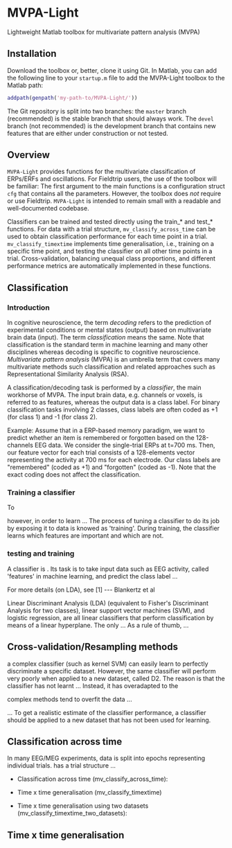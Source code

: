 # MVPA-Light
Lightweight Matlab toolbox for multivariate pattern analysis (MVPA)

## Installation
Download the toolbox or, better, clone it using Git. In Matlab, you can add the following line to your `startup.m` file to add the MVPA-Light toolbox to the Matlab path:

```Matlab
addpath(genpath('my-path-to/MVPA-Light/'))
```

The Git repository is split into two branches: the `master` branch (recommended) is the stable branch that should always work. The `devel` branch (not recommended) is the development branch that contains new features that are either under construction or not tested.

## Overview
`MVPA-Light` provides functions for the multivariate classification of ERPs/ERFs and oscillations. For Fieldtrip users, the use of the toolbox will be familiar: The first argument to the main functions is a configuration struct `cfg` that contains all the parameters. However, the toolbox does *not* require or use Fieldtrip. `MVPA-Light` is intended to remain small with a readable and well-documented codebase.

Classifiers can be trained and tested directly using the train_* and test_* functions. For data with a trial structure, `mv_classify_across_time` can be used to obtain classification performance for each time point in a trial. `mv_classify_timextime` implements time generalisation, i.e., training on a specific time point, and testing the classifier on all other time points in a trial. Cross-validation, balancing unequal class proportions, and different performance metrics are automatically implemented in these functions.

## Classification

### Introduction

In cognitive neuroscience, the term *decoding* refers to the prediction of experimental conditions or mental states (output) based on multivariate brain data (input). The term *classification* means the same. Note that classification is the standard term in machine learning and many other disciplines whereas decoding is specific to cognitive neuroscience. *Multivariate pattern analysis* (MVPA) is an umbrella term that covers many multivariate methods such classification and related approaches such as Representational Similarity Analysis (RSA).

A classification/decoding task is performed by a *classifier*, the main workhorse of MVPA. The input brain data, e.g. channels or voxels, is referred to as features, whereas the output data is a class label. For binary classification tasks involving 2 classes, class labels are often coded as +1 (for class 1) and -1 (for class 2).

Example: Assume that in a ERP-based memory paradigm, we want to predict whether an item is remembered or forgotten based on the 128-channels EEG data. We consider the single-trial ERPs at t=700 ms. Then, our feature vector for each trial consists of a 128-elements vector representing the activity at 700 ms for each electrode. Our class labels are "remembered" (coded as +1) and "forgotten" (coded as -1). Note that the exact coding does not affect the classification. 

### Training a classifier

To

however, in order to learn ... 
The process of tuning a classifier to do its job by exposing it to data is knowed as 'training'. During training, the classifier learns which features are important and which are not.

### testing and training 

A classifier is . Its task is to take input data such as EEG activity, called 'features' in machine learning, and predict the class label ... 



For more details (on LDA), see [1] --- Blankertz et al

Linear Discriminant Analysis (LDA) (equivalent to Fisher's Discriminant Analysis for two classes), linear support vector machines (SVM), and logistic regression, are all linear classifiers that perform classification by means of a linear hyperplane. The only ...
As a rule of thumb, ... 

## Cross-validation/Resampling methods

a complex classifier (such as kernel SVM) can easily learn to perfectly discriminate a specific dataset. However, the same classifier will perform very poorly when applied to a new dataset, called D2. The reason is that the classifier has not learnt ... Instead, it has overadapted to the 

complex methods tend to overfit the data ... 

...
To get a realistic estimate of the classifier performance, a classifier should be applied to a new dataset that has not been used for learning.

## Classification across time
In many EEG/MEG experiments, data is split into epochs representing individual trials. 
 has a trial structure ... 

* Classification across time (mv_classify_across_time): 

* Time x time generalisation (mv_classify_timextime)

* Time x time generalisation using two datasets (mv_classify_timextime_two_datasets): 

## Time x time generalisation






